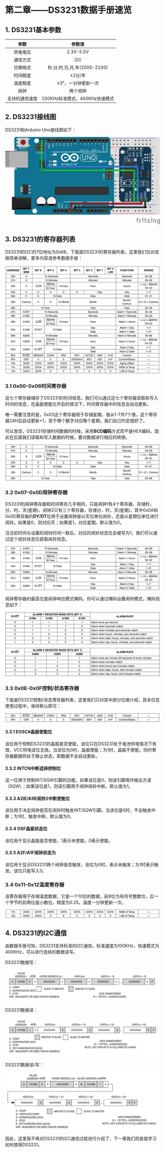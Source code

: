 # 第二章——DS3231数据手册速览

## 1. DS3231基本参数

|      参数      |             参数值             |
| :------------: | :----------------------------: |
|    供电电压    |           2.3V-5.5V            |
|    通信方式    |              I2C               |
|    日期格式    |  秒,分,时,日,月,年(2000-2100)  |
|    时间精度    |            ±2分/年             |
|    温度精度    |      ±3°，一分钟更新一次       |
|      闹钟      |            两个闹钟            |
| 支持的通信速度 | 100KHz标准模式，400KHz快速模式 |

## 2. DS3231接线图

DS3231和Arduino Uno接线图如下：

![DS3231接线图](../../../../images/通信专题/串行通信/I2C/3.3.2-1.png)

## 3. DS3231的寄存器列表

DS3231的I2C的7位地址为0x68，下面是DS3231的寄存器列表，这里我们仅对其做简单讲解，更多内容请参考数据手册：

![DS3231寄存器列表](../../../../images/通信专题/串行通信/I2C/3.3.2-2.png)

### 3.1 0x00-0x06时间寄存器

这七个寄存器储存了DS3231的时间信息，我们可以通过这七个寄存器读取和写入时间的信息，在晶振使能位开启的情况下，时间寄存器中的信息会自动更新。

唯一需要注意的是，0x03这个寄存器用于存储星期，值从1-7共7个值，这个寄存器24H后自动更新+1，至于哪个数字对应哪个星期，我们自己约定就好了。

可以发现，DS3231存储时间数据的时候，采用**BCD编码**方式而不是HEX编码，因此在后面我们读取和写入数据的时候，要对数据进行相应的转换。

![DS3231 时间寄存器](../../../../images/通信专题/串行通信/I2C/3.3.2-3.png)

### 3.2 0x07-0x0D闹钟寄存器

DS3231的闹钟寄存器和时间寄存几乎相同，只是闹钟1有4个寄存器，存储秒，分，时，天(星期)，闹钟2只有三个寄存器，存储分，时，天(星期)。其中0x0A和0x0D寄存器的**DY/DT**位用于设置闹钟是以天位单位闹铃，还是以星期位单位进行闹铃。如果是0，则对应天；如果是1，对应星期。默认值为0。

当当前时间与设置的闹铃时间一致后，对应的闹铃状态位会被写为1，我们可以通过这个闹铃状态位获取闹铃信息。


![DS3231 闹钟寄存器](../../../../images/通信专题/串行通信/I2C/3.3.2-4.png)

闹钟寄存器的最高位是闹钟响应模式掩码，你可以通过掩码设置闹铃模式，掩码信息如下：

![DS3231 掩码信息](../../../../images/通信专题/串行通信/I2C/3.3.2-5.png)

### 3.3 0x0E-0x0F控制/状态寄存器

下面是DS3231控制/状态寄存器列表，这里我们只对其中部分位做介绍，其余位在使用过程中，保持默认即可：

![DS3231控制/状态寄存器](../../../../images/通信专题/串行通信/I2C/3.3.2-6.png)

#### 3.3.1 EOSC#晶振使能位

该位用于控制DS3231的晶振是否使能，该位只在DS3231处于电池供电情况下有效，VCC供电该位无效。当该位为0时，晶振使能；为1时，晶振不使能，同时寄存器数据将处于静止状态，即数据不会自动更新。

#### 3.3.2 INTCN中断选择控制位

这一位用于控制INT/SQW引脚的功能，如果该位是0，则该引脚用作输出方波（SQW）；如果该位是1，则该引脚用于闹钟闹铃中断。默认值为1。

#### 3.3.3 A2IE/A1IE闹铃2中断使能位

该位用于决定闹钟是否在闹铃时触发INT/SQW引脚。当该位是0时，不会触发中断；为1时，触发中断。默认值为0。

#### 3.3.4 OSF晶振状态位

该位用于显示晶振是否使能，1表示未使能，0表示使能。

#### 3.3.5 A2F/A1F闹钟状态为

该位用于显示DS3231两个闹钟是否触发，该位为0时，表示未触发；为1时表示触发。该位只能写入0。

### 3.4 0x11-0x12温度寄存器

该寄存器用于存储温度数据，它是一个10位的数据，前8位为有符号整数位，后一个字节的前两位是小数位，精度为0.25。温度一分钟更新一次。

![DS3231温度寄存器](../../../../images/通信专题/串行通信/I2C/3.3.2-7.png)

## 4. DS3231的I2C通信

由数据手册可知，DS3231支持标准的I2C通信，标准速度为100KHz，快速模式为400KHz，可以进行连续的数据读写。

DS3231数据写：

![DS3231数据写](../../../../images/通信专题/串行通信/I2C/3.3.2-8.png)

DS3231数据读：

![DS3231数据写](../../../../images/通信专题/串行通信/I2C/3.3.2-9.png)

DS3231数据读/写：

![DS3231的I2C通信](../../../../images/通信专题/串行通信/I2C/3.3.2-10.png)

因此，这里我不再对DS3231的I2C通信过程进行介绍了，下一章我们将直接学习如何使用DS3231。